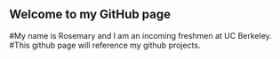 ## Welcome to my GitHub page

#My name is Rosemary and I am an incoming freshmen at UC Berkeley.
#This github page will reference my github projects.


